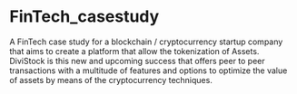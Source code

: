 # FinTech_casestudy
A FinTech case study for a blockchain / cryptocurrency startup company that aims to create a platform that allow the tokenization of Assets. DiviStock is this new and upcoming success that offers peer to peer transactions with a  multitude of features and options to optimize the value of assets by means of the cryptocurrency techniques.
